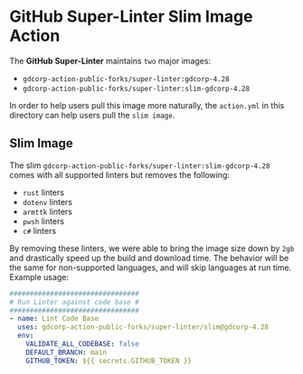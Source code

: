 # GitHub Super-Linter Slim Image Action

The **GitHub Super-Linter** maintains `two` major images:

- `gdcorp-action-public-forks/super-linter:gdcorp-4.28`
- `gdcorp-action-public-forks/super-linter:slim-gdcorp-4.28`

In order to help users pull this image more naturally, the `action.yml` in this directory can help users pull the `slim image`.

## Slim Image

The slim `gdcorp-action-public-forks/super-linter:slim-gdcorp-4.28` comes with all supported linters but removes the following:

- `rust` linters
- `dotenv` linters
- `armttk` linters
- `pwsh` linters
- `c#` linters

By removing these linters, we were able to bring the image size down by `2gb` and drastically speed up the build and download time.
The behavior will be the same for non-supported languages, and will skip languages at run time.
Example usage:

```yml
################################
# Run Linter against code base #
################################
- name: Lint Code Base
  uses: gdcorp-action-public-forks/super-linter/slim@gdcorp-4.28
  env:
    VALIDATE_ALL_CODEBASE: false
    DEFAULT_BRANCH: main
    GITHUB_TOKEN: ${{ secrets.GITHUB_TOKEN }}
